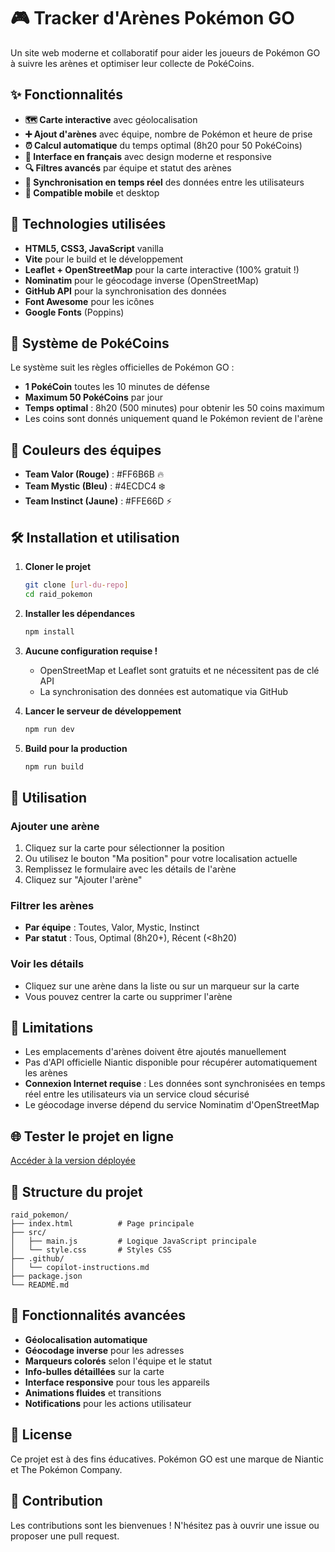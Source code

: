 # 🎮 Tracker d'Arènes Pokémon GO

Un site web moderne et collaboratif pour aider les joueurs de Pokémon GO à suivre les arènes et optimiser leur collecte de PokéCoins.

## ✨ Fonctionnalités

- **🗺️ Carte interactive** avec géolocalisation
- **➕ Ajout d'arènes** avec équipe, nombre de Pokémon et heure de prise
- **⏰ Calcul automatique** du temps optimal (8h20 pour 50 PokéCoins)
- **🎨 Interface en français** avec design moderne et responsive
- **🔍 Filtres avancés** par équipe et statut des arènes
- **📡 Synchronisation en temps réel** des données entre les utilisateurs
- **📱 Compatible mobile** et desktop

## 🚀 Technologies utilisées

- **HTML5, CSS3, JavaScript** vanilla
- **Vite** pour le build et le développement
- **Leaflet + OpenStreetMap** pour la carte interactive (100% gratuit !)
- **Nominatim** pour le géocodage inverse (OpenStreetMap)
- **GitHub API** pour la synchronisation des données
- **Font Awesome** pour les icônes
- **Google Fonts** (Poppins)

## 🎯 Système de PokéCoins

Le système suit les règles officielles de Pokémon GO :
- **1 PokéCoin** toutes les 10 minutes de défense
- **Maximum 50 PokéCoins** par jour
- **Temps optimal** : 8h20 (500 minutes) pour obtenir les 50 coins maximum
- Les coins sont donnés uniquement quand le Pokémon revient de l'arène

## 🎨 Couleurs des équipes

- **Team Valor (Rouge)** : #FF6B6B 🔥
- **Team Mystic (Bleu)** : #4ECDC4 ❄️
- **Team Instinct (Jaune)** : #FFE66D ⚡

## 🛠️ Installation et utilisation

1. **Cloner le projet**
   ```bash
   git clone [url-du-repo]
   cd raid_pokemon
   ```

2. **Installer les dépendances**
   ```bash
   npm install
   ```

3. **Aucune configuration requise !**
   - OpenStreetMap et Leaflet sont gratuits et ne nécessitent pas de clé API
   - La synchronisation des données est automatique via GitHub

4. **Lancer le serveur de développement**
   ```bash
   npm run dev
   ```

5. **Build pour la production**
   ```bash
   npm run build
   ```

## 📱 Utilisation

### Ajouter une arène
1. Cliquez sur la carte pour sélectionner la position
2. Ou utilisez le bouton "Ma position" pour votre localisation actuelle
3. Remplissez le formulaire avec les détails de l'arène
4. Cliquez sur "Ajouter l'arène"

### Filtrer les arènes
- **Par équipe** : Toutes, Valor, Mystic, Instinct
- **Par statut** : Tous, Optimal (8h20+), Récent (<8h20)

### Voir les détails
- Cliquez sur une arène dans la liste ou sur un marqueur sur la carte
- Vous pouvez centrer la carte ou supprimer l'arène

## 🚫 Limitations

- Les emplacements d'arènes doivent être ajoutés manuellement
- Pas d'API officielle Niantic disponible pour récupérer automatiquement les arènes
- **Connexion Internet requise** : Les données sont synchronisées en temps réel entre les utilisateurs via un service cloud sécurisé
- Le géocodage inverse dépend du service Nominatim d'OpenStreetMap

## 🌐 Tester le projet en ligne

[Accéder à la version déployée](https://coeyn.github.io/pokemon-arenes/)

## 🔧 Structure du projet

```
raid_pokemon/
├── index.html          # Page principale
├── src/
│   ├── main.js         # Logique JavaScript principale
│   └── style.css       # Styles CSS
├── .github/
│   └── copilot-instructions.md
├── package.json
└── README.md
```

## 🌟 Fonctionnalités avancées

- **Géolocalisation automatique**
- **Géocodage inverse** pour les adresses
- **Marqueurs colorés** selon l'équipe et le statut
- **Info-bulles détaillées** sur la carte
- **Interface responsive** pour tous les appareils
- **Animations fluides** et transitions
- **Notifications** pour les actions utilisateur

## 📄 License

Ce projet est à des fins éducatives. Pokémon GO est une marque de Niantic et The Pokémon Company.

## 🤝 Contribution

Les contributions sont les bienvenues ! N'hésitez pas à ouvrir une issue ou proposer une pull request.
